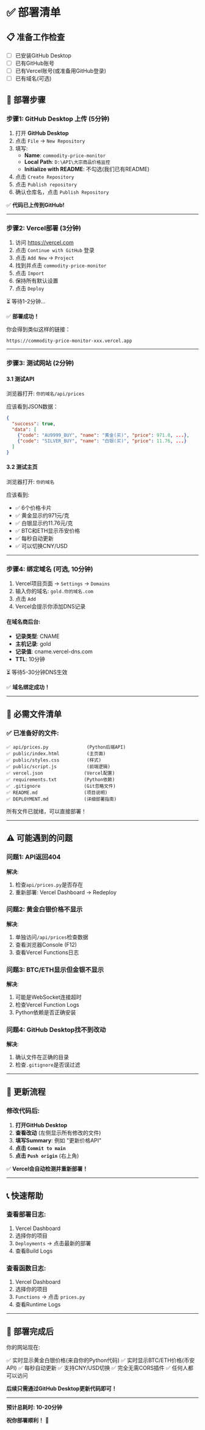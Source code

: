# ✅ 部署清单

## 📋 准备工作检查

- [ ] 已安装GitHub Desktop
- [ ] 已有GitHub账号
- [ ] 已有Vercel账号(或准备用GitHub登录)
- [ ] 已有域名(可选)

## 🚀 部署步骤

### 步骤1: GitHub Desktop 上传 (5分钟)

1. 打开 **GitHub Desktop**
2. 点击 `File` → `New Repository`
3. 填写:
   - **Name**: `commodity-price-monitor`
   - **Local Path**: `D:\API\大宗商品价格监控`
   - **Initialize with README**: 不勾选(我们已有README)
4. 点击 `Create Repository`
5. 点击 `Publish repository`
6. 确认仓库名，点击 `Publish Repository`

✅ **代码已上传到GitHub!**

---

### 步骤2: Vercel部署 (3分钟)

1. 访问 https://vercel.com
2. 点击 `Continue with GitHub` 登录
3. 点击 `Add New` → `Project`
4. 找到并点击 `commodity-price-monitor`
5. 点击 `Import`
6. 保持所有默认设置
7. 点击 `Deploy`

⏳ 等待1-2分钟...

✅ **部署成功！**

你会得到类似这样的链接：
```
https://commodity-price-monitor-xxx.vercel.app
```

---

### 步骤3: 测试网站 (2分钟)

#### 3.1 测试API
浏览器打开: `你的域名/api/prices`

应该看到JSON数据：
```json
{
  "success": true,
  "data": [
    {"code": "AU9999_BUY", "name": "黄金(买)", "price": 971.0, ...},
    {"code": "SILVER_BUY", "name": "白银(买)", "price": 11.76, ...}
  ]
}
```

#### 3.2 测试主页
浏览器打开: `你的域名`

应该看到:
- ✅ 6个价格卡片
- ✅ 黄金显示约971元/克
- ✅ 白银显示约11.76元/克
- ✅ BTC和ETH显示币安价格
- ✅ 每秒自动更新
- ✅ 可以切换CNY/USD

---

### 步骤4: 绑定域名 (可选, 10分钟)

1. Vercel项目页面 → `Settings` → `Domains`
2. 输入你的域名: `gold.你的域名.com`
3. 点击 `Add`
4. Vercel会提示你添加DNS记录

#### 在域名商后台:
- **记录类型**: CNAME
- **主机记录**: gold
- **记录值**: cname.vercel-dns.com
- **TTL**: 10分钟

⏳ 等待5-30分钟DNS生效

✅ **域名绑定成功！**

---

## 🎯 必需文件清单

### ✅ 已准备好的文件:

```
✅ api/prices.py              (Python后端API)
✅ public/index.html          (主页面)
✅ public/styles.css          (样式)
✅ public/script.js           (前端逻辑)
✅ vercel.json               (Vercel配置)
✅ requirements.txt          (Python依赖)
✅ .gitignore                (Git忽略文件)
✅ README.md                 (项目说明)
✅ DEPLOYMENT.md             (详细部署指南)
```

所有文件已就绪，可以直接部署！

---

## ⚠️ 可能遇到的问题

### 问题1: API返回404
**解决**:
1. 检查`api/prices.py`是否存在
2. 重新部署: Vercel Dashboard → Redeploy

### 问题2: 黄金白银价格不显示
**解决**:
1. 单独访问`/api/prices`检查数据
2. 查看浏览器Console (F12)
3. 查看Vercel Functions日志

### 问题3: BTC/ETH显示但金银不显示
**解决**:
1. 可能是WebSocket连接超时
2. 检查Vercel Function Logs
3. Python依赖是否正确安装

### 问题4: GitHub Desktop找不到改动
**解决**:
1. 确认文件在正确的目录
2. 检查`.gitignore`是否误过滤

---

## 🔄 更新流程

### 修改代码后:

1. **打开GitHub Desktop**
2. **查看改动** (左侧显示所有修改的文件)
3. **填写Summary**: 例如 "更新价格API"
4. **点击 `Commit to main`**
5. **点击 `Push origin`** (右上角)

✅ **Vercel会自动检测并重新部署！**

---

## 📞 快速帮助

### 查看部署日志:
1. Vercel Dashboard
2. 选择你的项目
3. `Deployments` → 点击最新的部署
4. 查看Build Logs

### 查看函数日志:
1. Vercel Dashboard
2. 选择你的项目
3. `Functions` → 点击 `prices.py`
4. 查看Runtime Logs

---

## 🎉 部署完成后

你的网站现在:

✅ 实时显示黄金白银价格(来自你的Python代码)
✅ 实时显示BTC/ETH价格(币安API)
✅ 每秒自动更新
✅ 支持CNY/USD切换
✅ 完全无需CORS插件
✅ 任何人都可以访问

**后续只需通过GitHub Desktop更新代码即可！**

---

**预计总耗时: 10-20分钟**

**祝你部署顺利！** 🚀
